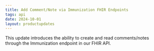 ```yaml
---
title: Add Comment/Note via Immunization FHIR Endpoints
tags: api
date: 2024-10-01
layout: productupdates
---
```


This update introduces the ability to create and read comments/notes through the Immunization endpoint in our FHIR API.